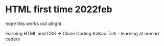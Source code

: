 # HTML first time 2022feb

hope this works out alright

learning HTML and CSS -> Clone Coding KaKao Talk - learning at nomad coders
